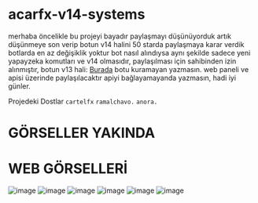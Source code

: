 # acarfx-v14-systems

merhaba öncelikle bu projeyi bayadır paylaşmayı düşünüyorduk artık düşünmeye son verip botun v14 halini 50 starda paylaşmaya karar verdik botlarda en az değişiklik yoktur bot nasıl alındıysa aynı şekilde sadece yeni yapayzeka komutları ve v14 olmasıdır, paylaşılması için sahibinden izin alınmıştır, botun v13 hali: [Burada](https://github.com/acarfx/v13-all-bots) botu kuramayan yazmasın. web paneli ve apisi üzerinde paylaşılacaktır apiyi bağlayamayanda yazmasın, hadi iyi günler.

Projedeki Dostlar `cartelfx` `ramalchavo.` `anora.` 


# GÖRSELLER YAKINDA

# WEB GÖRSELLERİ

![image](https://cdn.discordapp.com/attachments/1214735083261394955/1238376684147834900/image.png?ex=663f0fa9&is=663dbe29&hm=7920d235fae8620e7583e38dcaf6299c01f8fc82f5b4610830096fc649b9414e&)
![image](https://cdn.discordapp.com/attachments/1214735083261394955/1238376785633345568/image.png?ex=663f0fc1&is=663dbe41&hm=8ef5cbb6da850b7bc6e39153d1f035441972787abb44feb562f956131bb6c609&)
![image](https://cdn.discordapp.com/attachments/1214735083261394955/1238376878893699082/image.png?ex=663f0fd7&is=663dbe57&hm=2c9e74c17cc96aed7671bc342e9944b42928220ceb7725946c90651f652d85c6&)
![image](https://cdn.discordapp.com/attachments/1214735083261394955/1238376997076467712/image.png?ex=663f0ff4&is=663dbe74&hm=2346d55547f484d998418ceed98715841dbda975544c20a217c1b74981aa727d&)
![image](https://cdn.discordapp.com/attachments/1214735083261394955/1238377126986780702/image.png?ex=663f1013&is=663dbe93&hm=daf596f0dc90e742be2b5fd588846d1a7dc2ce3846fa62fbb0f25be65eec0a33&)
![image](https://cdn.discordapp.com/attachments/1214735083261394955/1238377226727198801/image.png?ex=663f102a&is=663dbeaa&hm=0c3b392ea5df0abf827098d21e74d0005b3f6baa8eb2688fb4053141c5ae8bff&)

